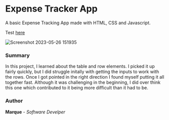 # Expense Tracker App

A basic Expense Tracking App made with HTML, CSS and Javascript.

Test [here](https://mray2k4.github.io/Expense-Tracker/)


![Screenshot 2023-05-26 151935](https://github.com/Mray2k4/Expense-Tracker/assets/99221965/8e50d5d9-8a9a-49ca-86a0-7d99fbf5639e)

### Summary
In this project, I learned about the table and row elements. I picked it up fairly quickly, but I did struggle initally with getting the inputs to work with the rows. Once I got pointed in the right direction I found myself putting it all together fast. Although it was challenging in the beginning, I did over think this one which contributed to it being more difficult than it had to be.

### Author
**Marque** - *Software Develper*
